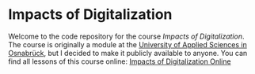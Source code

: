 # Impacts of Digitalization

Welcome to the code repository for the course *Impacts of Digitalization*. The course is originally a module at the [University of Applied Sciences in Osnabrück](https://www.hs-osnabrueck.de/), but I decided to make it publicly available to anyone. You can find all lessons of this course online: [Impacts of Digitalization Online](http://iodi.datalit.de/)
